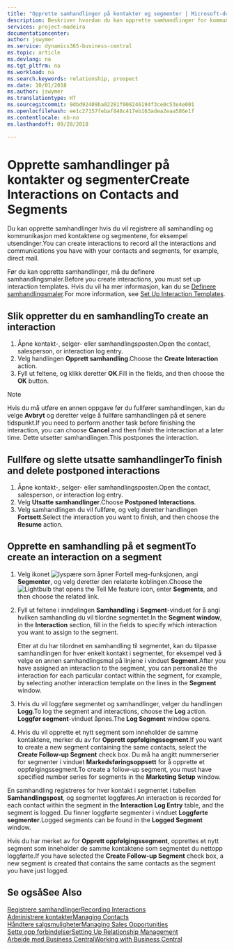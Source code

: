 ```yaml
---
title: "Opprette samhandlinger på kontakter og segmenter | Microsoft-dokumentasjon"
description: Beskriver hvordan du kan opprette samhandlinger for kommunikasjon du har med kontaktene og segmentene i Business Central, for eksempel direktereklame.
services: project-madeira
documentationcenter: 
author: jswymer
ms.service: dynamics365-business-central
ms.topic: article
ms.devlang: na
ms.tgt_pltfrm: na
ms.workload: na
ms.search.keywords: relationship, prospect
ms.date: 10/01/2018
ms.author: jswymer
ms.translationtype: HT
ms.sourcegitcommit: 9dbd92409ba02281f008246194f3ce0c53e4e001
ms.openlocfilehash: ee1c27157febaf848c417eb163adea2eaa586e1f
ms.contentlocale: nb-no
ms.lasthandoff: 09/28/2018

---
```

# <a name="create-interactions-on-contacts-and-segments"></a><span data-ttu-id="c5f4b-103">Opprette samhandlinger på kontakter og segmenter</span><span class="sxs-lookup"><span data-stu-id="c5f4b-103">Create Interactions on Contacts and Segments</span></span>
<span data-ttu-id="c5f4b-104">Du kan opprette samhandlinger hvis du vil registrere all samhandling og kommunikasjon med kontaktene og segmentene, for eksempel utsendinger.</span><span class="sxs-lookup"><span data-stu-id="c5f4b-104">You can create interactions to record all the interactions and communications you have with your contacts and segments, for example, direct mail.</span></span>

<span data-ttu-id="c5f4b-105">Før du kan opprette samhandlinger, må du definere samhandlingsmaler.</span><span class="sxs-lookup"><span data-stu-id="c5f4b-105">Before you create interactions, you must set up interaction templates.</span></span> <span data-ttu-id="c5f4b-106">Hvis du vil ha mer informasjon, kan du se [Definere samhandlingsmaler](marketing-interactions.md).</span><span class="sxs-lookup"><span data-stu-id="c5f4b-106">For more information, see  [Set Up Interaction Templates](marketing-interactions.md).</span></span>

## <a name="to-create-an-interaction"></a><span data-ttu-id="c5f4b-107">Slik oppretter du en samhandling</span><span class="sxs-lookup"><span data-stu-id="c5f4b-107">To create an interaction</span></span>
1. <span data-ttu-id="c5f4b-108">Åpne kontakt-, selger- eller samhandlingsposten.</span><span class="sxs-lookup"><span data-stu-id="c5f4b-108">Open the contact, salesperson, or interaction log entry.</span></span>
2. <span data-ttu-id="c5f4b-109">Velg handlingen **Opprett samhandling**.</span><span class="sxs-lookup"><span data-stu-id="c5f4b-109">Choose the **Create Interaction** action.</span></span>
3. <span data-ttu-id="c5f4b-110">Fyll ut feltene, og klikk deretter **OK**.</span><span class="sxs-lookup"><span data-stu-id="c5f4b-110">Fill in the fields, and then choose the **OK** button.</span></span>

> [!NOTE]  
>   <span data-ttu-id="c5f4b-111">Hvis du må utføre en annen oppgave før du fullfører samhandlingen, kan du velge **Avbryt** og deretter velge å fullføre samhandlingen på et senere tidspunkt.</span><span class="sxs-lookup"><span data-stu-id="c5f4b-111">If you need to perform another task before finishing the interaction, you can choose **Cancel** and then finish the interaction at a later time.</span></span> <span data-ttu-id="c5f4b-112">Dette utsetter samhandlingen.</span><span class="sxs-lookup"><span data-stu-id="c5f4b-112">This postpones the interaction.</span></span>

## <a name="to-finish-and-delete-postponed-interactions"></a><span data-ttu-id="c5f4b-113">Fullføre og slette utsatte samhandlinger</span><span class="sxs-lookup"><span data-stu-id="c5f4b-113">To finish and delete postponed interactions</span></span>
1. <span data-ttu-id="c5f4b-114">Åpne kontakt-, selger- eller samhandlingsposten.</span><span class="sxs-lookup"><span data-stu-id="c5f4b-114">Open the contact, salesperson, or interaction log entry.</span></span>
2. <span data-ttu-id="c5f4b-115">Velg **Utsatte samhandlinger**.</span><span class="sxs-lookup"><span data-stu-id="c5f4b-115">Choose **Postponed Interactions**.</span></span>
3. <span data-ttu-id="c5f4b-116">Velg samhandlingen du vil fullføre, og velg deretter handlingen **Fortsett**.</span><span class="sxs-lookup"><span data-stu-id="c5f4b-116">Select the interaction you want to finish, and then choose the **Resume** action.</span></span>

## <a name="to-create-an-interaction-on-a-segment"></a><span data-ttu-id="c5f4b-117">Opprette en samhandling på et segment</span><span class="sxs-lookup"><span data-stu-id="c5f4b-117">To create an interaction on a segment</span></span>
1. <span data-ttu-id="c5f4b-118">Velg ikonet ![lyspære som åpner Fortell meg-funksjonen](media/ui-search/search_small.png "Fortell hva du vil gjøre"), angi **Segmenter**, og velg deretter den relaterte koblingen.</span><span class="sxs-lookup"><span data-stu-id="c5f4b-118">Choose the ![Lightbulb that opens the Tell Me feature](media/ui-search/search_small.png "Tell me what you want to do") icon, enter **Segments**, and then choose the related link.</span></span>
2. <span data-ttu-id="c5f4b-119">Fyll ut feltene i inndelingen **Samhandling** i **Segment**-vinduet for å angi hvilken samhandling du vil tilordne segmentet.</span><span class="sxs-lookup"><span data-stu-id="c5f4b-119">In the **Segment window**, in the **Interaction** section, fill in the fields to specify which interaction you want to assign to the segment.</span></span>

    <span data-ttu-id="c5f4b-120">Etter at du har tilordnet en samhandling til segmentet, kan du tilpasse samhandlingen for hver enkelt kontakt i segmentet, for eksempel ved å velge en annen samhandlingsmal på linjene i vinduet **Segment**.</span><span class="sxs-lookup"><span data-stu-id="c5f4b-120">After you have assigned an interaction to the segment, you can personalize the interaction for each particular contact within the segment, for example, by selecting another interaction template on the lines in the **Segment** window.</span></span>  
3. <span data-ttu-id="c5f4b-121">Hvis du vil loggføre segmentet og samhandlinger, velger du handlingen **Logg**.</span><span class="sxs-lookup"><span data-stu-id="c5f4b-121">To log the segment and interactions, choose the **Log** action.</span></span> <span data-ttu-id="c5f4b-122">**Loggfør segment**-vinduet åpnes.</span><span class="sxs-lookup"><span data-stu-id="c5f4b-122">The **Log Segment** window opens.</span></span>
4. <span data-ttu-id="c5f4b-123">Hvis du vil opprette et nytt segment som inneholder de samme kontaktene, merker du av for **Opprett oppfølgingssegment**.</span><span class="sxs-lookup"><span data-stu-id="c5f4b-123">If you want to create a new segment containing the same contacts, select the **Create Follow-up Segment** check box.</span></span> <span data-ttu-id="c5f4b-124">Du må ha angitt nummerserier for segmenter i vinduet **Markedsføringsoppsett** for å opprette et oppfølgingssegment.</span><span class="sxs-lookup"><span data-stu-id="c5f4b-124">To create a follow-up segment, you must have specified number series for segments in the **Marketing Setup** window.</span></span>

<span data-ttu-id="c5f4b-125">En samhandling registreres for hver kontakt i segmentet i tabellen **Samhandlingspost**, og segmentet loggføres.</span><span class="sxs-lookup"><span data-stu-id="c5f4b-125">An interaction is recorded for each contact within the segment in the **Interaction Log Entry** table, and the segment is logged.</span></span> <span data-ttu-id="c5f4b-126">Du finner loggførte segmenter i vinduet **Loggførte segmenter**.</span><span class="sxs-lookup"><span data-stu-id="c5f4b-126">Logged segments can be found in the **Logged Segment** window.</span></span>

<span data-ttu-id="c5f4b-127">Hvis du har merket av for **Opprett oppfølgingssegment**, opprettes et nytt segment som inneholder de samme kontaktene som segmentet du nettopp loggførte.</span><span class="sxs-lookup"><span data-stu-id="c5f4b-127">If you have selected the **Create Follow-up Segment** check box, a new segment is created that contains the same contacts as the segment you have just logged.</span></span>

## <a name="see-also"></a><span data-ttu-id="c5f4b-128">Se også</span><span class="sxs-lookup"><span data-stu-id="c5f4b-128">See Also</span></span>
[<span data-ttu-id="c5f4b-129">Registrere samhandlinger</span><span class="sxs-lookup"><span data-stu-id="c5f4b-129">Recording Interactions</span></span>](marketing-interactions.md)  
[<span data-ttu-id="c5f4b-130">Administrere kontakter</span><span class="sxs-lookup"><span data-stu-id="c5f4b-130">Managing Contacts</span></span>](marketing-contacts.md)  
[<span data-ttu-id="c5f4b-131">Håndtere salgsmuligheter</span><span class="sxs-lookup"><span data-stu-id="c5f4b-131">Managing Sales Opportunities</span></span>](marketing-manage-sales-opportunities.md)  
[<span data-ttu-id="c5f4b-132">Sette opp forbindelser</span><span class="sxs-lookup"><span data-stu-id="c5f4b-132">Setting Up Relationship Management</span></span>](marketing-setup-marketing.md)  
[<span data-ttu-id="c5f4b-133">Arbeide med Business Central</span><span class="sxs-lookup"><span data-stu-id="c5f4b-133">Working with Business Central</span></span>](ui-work-product.md)

